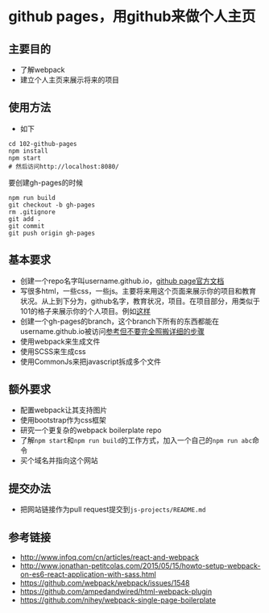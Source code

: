 # github pages，用github来做个人主页

## 主要目的
- 了解webpack
- 建立个人主页来展示将来的项目

## 使用方法
- 如下
```
cd 102-github-pages
npm install
npm start
# 然后访问http://localhost:8080/
```
要创建gh-pages的时候
```
npm run build
git checkout -b gh-pages
rm .gitignore
git add .
git commit
git push origin gh-pages
```

## 基本要求
- 创建一个repo名字叫username.github.io，[github page官方文档](https://pages.github.com/)
- 写很多html，一些css，一些js。主要将来用这个页面来展示你的项目和教育状况。从上到下分为，github名字，教育状况，项目。在项目部分，用类似于101的格子来展示你的个人项目。例如[这样](http://www.nancygarciafashion.com/)
- 创建一个gh-pages的branch，这个branch下所有的东西都能在username.github.io被访问[参考但不要完全照搬详细的步骤](https://help.github.com/articles/creating-project-pages-manually/)
- 使用webpack来生成文件
- 使用SCSS来生成css
- 使用CommonJs来把javascript拆成多个文件

## 额外要求
- 配置webpack让其支持图片
- 使用bootstrap作为css框架
- 研究一个更复杂的webpack boilerplate repo
- 了解`npm start`和`npm run build`的工作方式，加入一个自己的`npm run abc`命令
- 买个域名并指向这个网站

## 提交办法
- 把网站链接作为pull request提交到`js-projects/README.md`

## 参考链接
- http://www.infoq.com/cn/articles/react-and-webpack
- http://www.jonathan-petitcolas.com/2015/05/15/howto-setup-webpack-on-es6-react-application-with-sass.html
- https://github.com/webpack/webpack/issues/1548
- https://github.com/ampedandwired/html-webpack-plugin
- https://github.com/nihey/webpack-single-page-boilerplate
